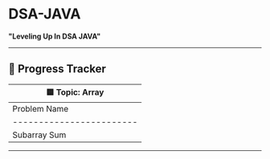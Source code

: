 # DSA-JAVA
**"Leveling Up In DSA JAVA"**

---

## 🧠 Progress Tracker

| 🟦 Topic: Array                                                                 |
|---------------------------------------------------------------------------------|
| Problem Name            | Link to Code                                    | Solved | Revise 1 | Revise 2 | Revise 3 | Mastered |
|------------------------|--------------------------------------------------|:------:|:--------:|:--------:|:--------:|:--------:|
| Subarray Sum            | [subArray.java](./Array/subArray.java)         | ✅     | ⬜️       | ⬜️       | ⬜️       | ⬜️       |

---
